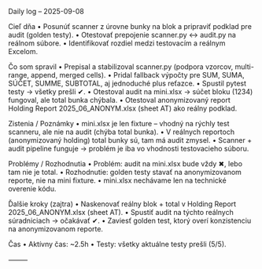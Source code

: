 Daily log – 2025-09-08

Cieľ dňa
	•	Posunúť scanner z úrovne bunky na blok a pripraviť podklad pre audit (golden testy).
	•	Otestovať prepojenie scanner.py ↔ audit.py na reálnom súbore.
	•	Identifikovať rozdiel medzi testovacím a reálnym Excelom.

Čo som spravil
	•	Prepisal a stabilizoval scanner.py (podpora vzorcov, multi-range, append, merged cells).
	•	Pridal fallback výpočty pre SUM, SUMA, SÚČET, SUMME, SUBTOTAL, aj jednoduché plus reťazce.
	•	Spustil pytest testy → všetky prešli ✔.
	•	Otestoval audit na mini.xlsx → súčet bloku (1234) fungoval, ale total bunka chýbala.
	•	Otestoval anonymizovaný report Holding Report 2025_06_ANONYM.xlsx (sheet AT) ako reálny podklad.

Zistenia / Poznámky
	•	mini.xlsx je len fixture – vhodný na rýchly test scanneru, ale nie na audit (chýba total bunka).
	•	V reálnych reportoch (anonymizovaný holding) total bunky sú, tam má audit zmysel.
	•	Scanner + audit pipeline funguje → problém je iba vo vhodnosti testovacieho súboru.

Problémy / Rozhodnutia
	•	Problém: audit na mini.xlsx bude vždy ✖, lebo tam nie je total.
	•	Rozhodnutie: golden testy stavať na anonymizovanom reporte, nie na mini fixture.
	•	mini.xlsx nechávame len na technické overenie kódu.

Ďalšie kroky (zajtra)
	•	Naskenovať reálny blok + total v Holding Report 2025_06_ANONYM.xlsx (sheet AT).
	•	Spustiť audit na týchto reálnych súradniciach → očakávať ✔.
	•	Zaviesť golden test, ktorý overí konzistenciu na anonymizovanom reporte.

Čas
	•	Aktívny čas: ~2.5h
	•	Testy: všetky aktuálne testy prešli (5/5).

⸻
